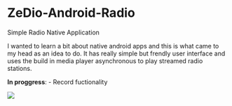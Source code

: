 # ZeDio-Android-Radio

 Simple Radio Native Application

I wanted to learn a bit about native android apps and this is what came to my head as an idea to do. It has really simple but frendly user interface and uses the build in media player asynchronous to play streamed radio stations.

<b>In proggress</b>:
        - Record fuctionality

<img src="https://i.gyazo.com/182945ea9be8deeb1d52bb08370c1d11.png"/>
